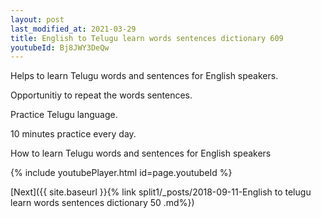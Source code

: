 ```yaml
---
layout: post
last_modified_at: 2021-03-29
title: English to Telugu learn words sentences dictionary 609 
youtubeId: Bj8JWY3DeQw
---
```

 
 
Helps to learn Telugu words and sentences for English speakers.

Opportunitiy to repeat the words sentences. 

Practice Telugu language. 
 
10 minutes practice every day. 
 
How to learn Telugu words and sentences for English speakers 
 
{% include youtubePlayer.html id=page.youtubeId %}
 
 
[Next]({{ site.baseurl }}{% link  split1/_posts/2018-09-11-English to telugu learn words sentences dictionary 50 .md%})
 
